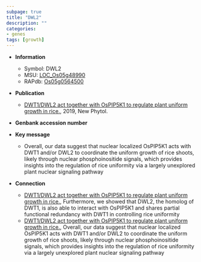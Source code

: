 ```yaml
---
subpage: true
title: "DWL2"
description: ""
categories:
- genes
tags: [growth]
---
```


* **Information**  
    + Symbol: DWL2  
    + MSU: [LOC_Os05g48990](http://rice.plantbiology.msu.edu/cgi-bin/ORF_infopage.cgi?orf=LOC_Os05g48990)  
    + RAPdb: [Os05g0564500](http://rapdb.dna.affrc.go.jp/viewer/gbrowse_details/irgsp1?name=Os05g0564500)  

* **Publication**  
    + [DWT1/DWL2 act together with OsPIP5K1 to regulate plant uniform growth in rice.](http://www.ncbi.nlm.nih.gov/pubmed?term=DWT1/DWL2+act+together+with+OsPIP5K1+to+regulate+plant+uniform+growth+in+rice.%5BTitle%5D), 2019, New Phytol.

* **Genbank accession number**  

* **Key message**  
    + Overall, our data suggest that nuclear localized OsPIP5K1 acts with DWT1 and/or DWL2 to coordinate the uniform growth of rice shoots, likely through nuclear phosphoinositide signals, which provides insights into the regulation of rice uniformity via a largely unexplored plant nuclear signaling pathway

* **Connection**  
    + [DWT1/DWL2 act together with OsPIP5K1 to regulate plant uniform growth in rice.](http://www.ncbi.nlm.nih.gov/pubmed?term=DWT1/DWL2+act+together+with+OsPIP5K1+to+regulate+plant+uniform+growth+in+rice.%5BTitle%5D),  Furthermore, we showed that DWL2, the homolog of DWT1, is also able to interact with OsPIP5K1 and shares partial functional redundancy with DWT1 in controlling rice uniformity
    + [DWT1/DWL2 act together with OsPIP5K1 to regulate plant uniform growth in rice.](http://www.ncbi.nlm.nih.gov/pubmed?term=DWT1/DWL2+act+together+with+OsPIP5K1+to+regulate+plant+uniform+growth+in+rice.%5BTitle%5D),  Overall, our data suggest that nuclear localized OsPIP5K1 acts with DWT1 and/or DWL2 to coordinate the uniform growth of rice shoots, likely through nuclear phosphoinositide signals, which provides insights into the regulation of rice uniformity via a largely unexplored plant nuclear signaling pathway



